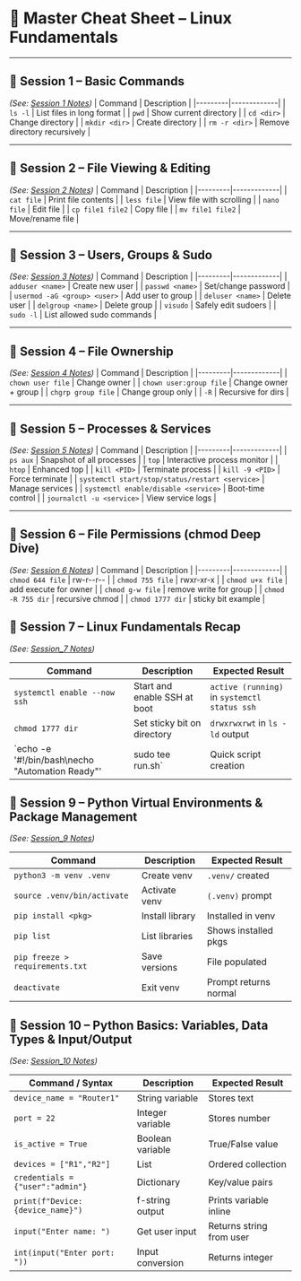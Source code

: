 # 📘 Master Cheat Sheet – Linux Fundamentals  

---

## 🔹 Session 1 – Basic Commands
*(See: [Session 1 Notes](session_1.md))*
| Command | Description |
|---------|-------------|
| `ls -l` | List files in long format |
| `pwd` | Show current directory |
| `cd <dir>` | Change directory |
| `mkdir <dir>` | Create directory |
| `rm -r <dir>` | Remove directory recursively |

---

## 🔹 Session 2 – File Viewing & Editing
*(See: [Session 2 Notes](session_2.md))*
| Command | Description |
|---------|-------------|
| `cat file` | Print file contents |
| `less file` | View file with scrolling |
| `nano file` | Edit file |
| `cp file1 file2` | Copy file |
| `mv file1 file2` | Move/rename file |

---

## 🔹 Session 3 – Users, Groups & Sudo
*(See: [Session 3 Notes](session_3.md))*
| Command | Description |
|---------|-------------|
| `adduser <name>` | Create new user |
| `passwd <name>` | Set/change password |
| `usermod -aG <group> <user>` | Add user to group |
| `deluser <name>` | Delete user |
| `delgroup <name>` | Delete group |
| `visudo` | Safely edit sudoers |
| `sudo -l` | List allowed sudo commands |

---

## 🔹 Session 4 – File Ownership
*(See: [Session 4 Notes](session_4.md))*
| Command | Description |
|---------|-------------|
| `chown user file` | Change owner |
| `chown user:group file` | Change owner + group |
| `chgrp group file` | Change group only |
| `-R` | Recursive for dirs |

---

## 🔹 Session 5 – Processes & Services
*(See: [Session 5 Notes](session_5.md))*
| Command | Description |
|---------|-------------|
| `ps aux` | Snapshot of all processes |
| `top` | Interactive process monitor |
| `htop` | Enhanced top |
| `kill <PID>` | Terminate process |
| `kill -9 <PID>` | Force terminate |
| `systemctl start/stop/status/restart <service>` | Manage services |
| `systemctl enable/disable <service>` | Boot-time control |
| `journalctl -u <service>` | View service logs |

---

## 🔹 Session 6 – File Permissions (chmod Deep Dive)
*(See: [Session 6 Notes](session_6.md))*
| Command | Description |
|---------|-------------|
| `chmod 644 file` | rw-r--r-- |
| `chmod 755 file` | rwxr-xr-x |
| `chmod u+x file` | add execute for owner |
| `chmod g-w file` | remove write for group |
| `chmod -R 755 dir` | recursive chmod |
| `chmod 1777 dir` | sticky bit example |


## 🔹 Session 7 – Linux Fundamentals Recap  
*(See: [Session_7 Notes](session_7.md))*  

| Command | Description | Expected Result |  
|---------|-------------|-----------------|  
| `systemctl enable --now ssh` | Start and enable SSH at boot | `active (running)` in `systemctl status ssh` |  
| `chmod 1777 dir` | Set sticky bit on directory | `drwxrwxrwt` in `ls -ld` output |  
| `echo -e '#!/bin/bash\necho "Automation Ready"' | sudo tee run.sh` | Quick script creation | Script prints `Automation Ready` |  


## 🔹 Session 9 – Python Virtual Environments & Package Management  
*(See: [Session_9 Notes](session_9.md))*  

| Command | Description | Expected Result |  
|---------|-------------|-----------------|  
| `python3 -m venv .venv` | Create venv | `.venv/` created |  
| `source .venv/bin/activate` | Activate venv | `(.venv)` prompt |  
| `pip install <pkg>` | Install library | Installed in venv |  
| `pip list` | List libraries | Shows installed pkgs |  
| `pip freeze > requirements.txt` | Save versions | File populated |  
| `deactivate` | Exit venv | Prompt returns normal |  


## 🔹 Session 10 – Python Basics: Variables, Data Types & Input/Output  
*(See: [Session_10 Notes](session_10.md))*  

| Command / Syntax | Description | Expected Result |  
|------------------|-------------|-----------------|  
| `device_name = "Router1"` | String variable | Stores text |  
| `port = 22` | Integer variable | Stores number |  
| `is_active = True` | Boolean variable | True/False value |  
| `devices = ["R1","R2"]` | List | Ordered collection |  
| `credentials = {"user":"admin"}` | Dictionary | Key/value pairs |  
| `print(f"Device: {device_name}")` | f-string output | Prints variable inline |  
| `input("Enter name: ")` | Get user input | Returns string from user |  
| `int(input("Enter port: "))` | Input conversion | Returns integer |  
